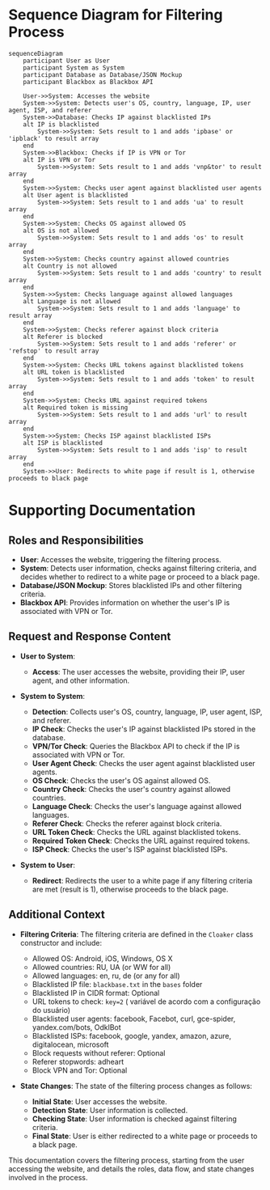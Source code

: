 # Sequence Diagram for Filtering Process

```mermaid
sequenceDiagram
    participant User as User
    participant System as System
    participant Database as Database/JSON Mockup
    participant Blackbox as Blackbox API

    User->>System: Accesses the website
    System->>System: Detects user's OS, country, language, IP, user agent, ISP, and referer
    System->>Database: Checks IP against blacklisted IPs
    alt IP is blacklisted
        System->>System: Sets result to 1 and adds 'ipbase' or 'ipblack' to result array
    end
    System->>Blackbox: Checks if IP is VPN or Tor
    alt IP is VPN or Tor
        System->>System: Sets result to 1 and adds 'vnp&tor' to result array
    end
    System->>System: Checks user agent against blacklisted user agents
    alt User agent is blacklisted
        System->>System: Sets result to 1 and adds 'ua' to result array
    end
    System->>System: Checks OS against allowed OS
    alt OS is not allowed
        System->>System: Sets result to 1 and adds 'os' to result array
    end
    System->>System: Checks country against allowed countries
    alt Country is not allowed
        System->>System: Sets result to 1 and adds 'country' to result array
    end
    System->>System: Checks language against allowed languages
    alt Language is not allowed
        System->>System: Sets result to 1 and adds 'language' to result array
    end
    System->>System: Checks referer against block criteria
    alt Referer is blocked
        System->>System: Sets result to 1 and adds 'referer' or 'refstop' to result array
    end
    System->>System: Checks URL tokens against blacklisted tokens
    alt URL token is blacklisted
        System->>System: Sets result to 1 and adds 'token' to result array
    end
    System->>System: Checks URL against required tokens
    alt Required token is missing
        System->>System: Sets result to 1 and adds 'url' to result array
    end
    System->>System: Checks ISP against blacklisted ISPs
    alt ISP is blacklisted
        System->>System: Sets result to 1 and adds 'isp' to result array
    end
    System->>User: Redirects to white page if result is 1, otherwise proceeds to black page
```

# Supporting Documentation

## Roles and Responsibilities

- **User**: Accesses the website, triggering the filtering process.
- **System**: Detects user information, checks against filtering criteria, and decides whether to redirect to a white page or proceed to a black page.
- **Database/JSON Mockup**: Stores blacklisted IPs and other filtering criteria.
- **Blackbox API**: Provides information on whether the user's IP is associated with VPN or Tor.

## Request and Response Content

- **User to System**:
  - **Access**: The user accesses the website, providing their IP, user agent, and other information.

- **System to System**:
  - **Detection**: Collects user's OS, country, language, IP, user agent, ISP, and referer.
  - **IP Check**: Checks the user's IP against blacklisted IPs stored in the database.
  - **VPN/Tor Check**: Queries the Blackbox API to check if the IP is associated with VPN or Tor.
  - **User Agent Check**: Checks the user agent against blacklisted user agents.
  - **OS Check**: Checks the user's OS against allowed OS.
  - **Country Check**: Checks the user's country against allowed countries.
  - **Language Check**: Checks the user's language against allowed languages.
  - **Referer Check**: Checks the referer against block criteria.
  - **URL Token Check**: Checks the URL against blacklisted tokens.
  - **Required Token Check**: Checks the URL against required tokens.
  - **ISP Check**: Checks the user's ISP against blacklisted ISPs.

- **System to User**:
  - **Redirect**: Redirects the user to a white page if any filtering criteria are met (result is 1), otherwise proceeds to the black page.

## Additional Context

- **Filtering Criteria**: The filtering criteria are defined in the `Cloaker` class constructor and include:
  - Allowed OS: Android, iOS, Windows, OS X
  - Allowed countries: RU, UA (or WW for all)
  - Allowed languages: en, ru, de (or any for all)
  - Blacklisted IP file: `blackbase.txt` in the `bases` folder
  - Blacklisted IP in CIDR format: Optional
  - URL tokens to check: `key=2` ( variável de acordo com a configuração do usuário)
  - Blacklisted user agents: facebook, Facebot, curl, gce-spider, yandex.com/bots, OdklBot
  - Blacklisted ISPs: facebook, google, yandex, amazon, azure, digitalocean, microsoft
  - Block requests without referer: Optional
  - Referer stopwords: adheart
  - Block VPN and Tor: Optional

- **State Changes**: The state of the filtering process changes as follows:
  - **Initial State**: User accesses the website.
  - **Detection State**: User information is collected.
  - **Checking State**: User information is checked against filtering criteria.
  - **Final State**: User is either redirected to a white page or proceeds to a black page.

This documentation covers the filtering process, starting from the user accessing the website, and details the roles, data flow, and state changes involved in the process.
